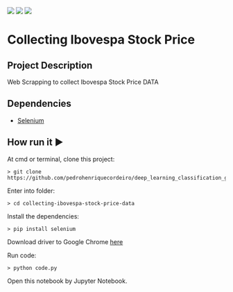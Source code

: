 <img src="http://img.shields.io/static/v1?label=License&message=MIT&color=green&style=for-the-badge"/>
<img src="https://img.shields.io/static/v1?label=Python&logoColor=white&message=Selenium&color=yellow&style=for-the-badge&logo=Python"/>
<img src="http://img.shields.io/static/v1?label=STATUS&message=IN%20PROGRESS&color=RED&style=for-the-badge"/>

# Collecting Ibovespa Stock Price

## Project Description
<p align="justify"> 
    Web Scrapping to collect Ibovespa Stock Price DATA
</p>

## Dependencies
- [Selenium](https://selenium-python.readthedocs.io/)


## How run it :arrow_forward:
At cmd or terminal, clone this project:
```
> git clone https://github.com/pedrohenriquecordeiro/deep_learning_classification_garments.git
```
Enter into folder:
```
> cd collecting-ibovespa-stock-price-data
```
Install the dependencies:
```
> pip install selenium
```
Download driver to Google Chrome [here](https://chromedriver.chromium.org/downloads)

Run code:
```
> python code.py
```
Open this notebook by Jupyter Notebook.
